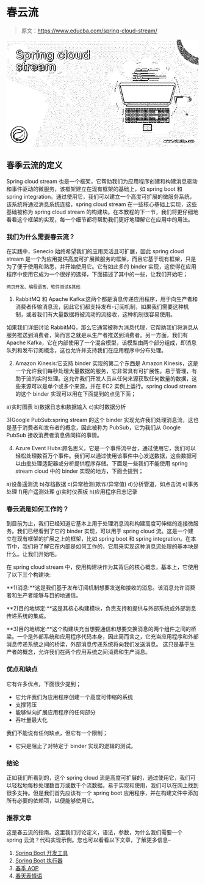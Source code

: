 # 春云流

> 原文：<https://www.educba.com/spring-cloud-stream/>

![Spring cloud stream](img/100368907087e02f7f144b4a22f4a664.png)



## 春季云流的定义

Spring cloud stream 也是一个框架，它帮助我们为应用程序创建和构建消息驱动和事件驱动的微服务，该框架建立在现有框架的基础上，如 spring boot 和 spring integration。通过使用它，我们可以建立一个高度可扩展的微服务系统，该系统将通过消息系统连接，spring cloud stream 在一些核心基础上实现，这些基础被称为 spring cloud stream 的构建块。在本教程的下一节，我们将更仔细地看看这个框架的实现，每一个细节都将帮助我们更好地理解它在应用中的用法。

### 我们为什么需要春云流？

在实践中，Senecio 始终希望我们的应用灵活且可扩展，因此 spring cloud stream 是一个为应用提供高度可扩展微服务的框架，而且它基于现有框架，只是为了便于使用和熟悉，并开始使用它。它有如此多的 binder 实现，这使得在应用程序中使用它成为一个很好的选择，下面描述了其中的一些，让我们开始吧；

<small>网页开发、编程语言、软件测试&其他</small>

1) RabbitMQ 和 Apache Kafka:这两个都是消息传递应用程序，用于向生产者和消费者传输消息流，因此它们都支持发布-订阅机制，如果我们需要这种机制，或者我们有大量数据将被流动的流接收，这种机制很容易使用。

如果我们详细讨论 RabbitMQ，那么它通常被称为消息代理，它帮助我们将消息从服务推送到消费者，简而言之就是从生产者推送到消费者。另一方面，我们有 Apache Kafka，它在内部使用了一个混合模型，该模型由两个部分组成，即消息队列和发布订阅概念，这也允许并支持我们在应用程序中分布处理。

2) Amazon Kinesis:它支持 binder 实现的第二个东西是 Amazon Kinesis，这是一个允许我们每秒处理大量数据的服务，它非常具有可扩展性。易于管理，有助于流的实时处理。这允许我们开发人员从任何来源获取任何数量的数据，这些来源可以是单个或多个来源，并在 EC2 实例上运行。spring cloud stream 的这个 binder 实现可以用在下面提到的点见下面；

a)实时图表
b)数据日志和数据输入
c)实时数据分析

3)Google PubSub:spring stream 的这个 binder 实现允许我们处理消息流，这也是基于消费者和发布者的概念，因此被称为 PubSub，它为我们从 Google PubSub 接收消费者消息做同样的事情。

4) Azure Event Hubs:顾名思义，它是一个事件流平台，通过使用它，我们可以轻松处理数百万个事件。我们可以通过使用该事件中心发送数据，这些数据可以由批处理适配器或分析提供程序存储。下面是一些我们不能使用 spring stream cloud 中的 binder 实现的地方，下面会提到；

a)设备遥测流
b)存档数据
c)异常检测(欺诈/异常值)
d)分析管道，如点击流
e)事务处理
f)用户遥测处理
g)实时仪表板
h)应用程序日志记录

### 春云流是如何工作的？

到目前为止，我们已经知道它基本上用于处理消息流和构建高度可伸缩的连接微服务。我们已经看到了它的 binder 实现，可以用于 spring cloud 流。这是一个建立在现有框架的扩展之上的框架，比如 spring boot 和 spring integration。在本节中，我们将了解它在内部是如何工作的，它用来实现这种消息流处理的基本块是什么。让我们开始吧。

在 spring cloud stream 中，使用构建块作为其背后的核心概念，基本上，它使用了以下三个构建块:

**1)消息:**这是我们基于发布订阅机制想要发送和接收的消息。该消息允许消费者和生产者能够与目的地通信。

**2)目的地绑定:**这是其核心构建模块，负责支持和提供与外部系统或外部消息传递系统的集成。

**3)目的地绑定:**这个构建块充当想要通信和想要交换消息的两个组件之间的桥梁。一个是外部系统和应用程序代码本身，因此简而言之，它充当应用程序和外部消息传递系统之间的桥梁，外部消息传递系统将向我们发送消息。
这只是基于生产者的概念，允许我们在两个应用系统之间消费和生产消息。

### 优点和缺点

它有许多优点，下面很少提到；

*   它允许我们为应用程序创建一个高度可伸缩的系统
*   支撑背压
*   能够纵向扩展应用程序的任何部分
*   吞吐量最大化

我们不能说有任何缺点，但它有一个限制；

*   它只是阻止了对特定于 binder 实现的逻辑的测试。

### 结论

正如我们所看到的，这个 spring cloud 流是高度可扩展的，通过使用它，我们可以轻松地每秒处理数百万或数千个流数据。易于实现和使用，我们可以在网上找到很多支持。但是我们首先应该有一个 spring boot 应用程序，并在构建文件中添加所有必要的依赖项，以便能够使用它。

### 推荐文章

这是春云流的指南。这里我们讨论定义，语法，参数，为什么我们需要一个 spring 云流？代码实现示例。您也可以看看以下文章，了解更多信息–

1.  [Spring Boot 开发工具](https://www.educba.com/spring-boot-devtools/)
2.  [Spring Boot 执行器](https://www.educba.com/spring-boot-actuator/)
3.  [春季 AOP](https://www.educba.com/spring-aop/)
4.  [春天表情语](https://www.educba.com/spring-expression-language/)





